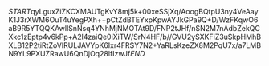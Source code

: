$START$qyLguxZiZKCXMAUTgKvY8mj5k+00xeSSjXq/AoogBQtpU3ny4VeAayK1J3rXWM6OuT4uYegPXh++pCtZdBTEYxpKpwAYJkGPa9Q+D/WzFKqwO6aB9R5YTQQKAwIlSnNsq4YNhMjNMOTAt9D/FNP2tJHf/nSN2M7nAdbZekQCXkc1zEptp4v6kPp+A2l4zaiQe0iXiTW/SrN4HF/b//GVU2ySXKFiZ3uSkpHMhBXLB12P2tiRtZoVIRULJAVYpK6Ixr4FRSY7N2+YaRLsKzeZX8M2PqU7x/a7LMBN9YL9PXUZRawU6QnDjOq28lfIzwJf$END$